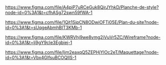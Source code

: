 https://www.figma.com/file/A4piP7uRCeGuk8QirJYhkD/Planche-de-style?node-id=0%3A1&t=cfhASg72swn59fWA-1

https://www.figma.com/file/1Qjt1SjpCN8ODwiOFTi05E/Plan-du-site?node-id=0%3A1&t=sUqgeAbmhBIT3KMb-1

https://www.figma.com/file/KWRVhj9we8vmg2iVuVr5ZC/Wireframe?node-id=0%3A1&t=lj9gY9cIe3Egbiej-1

https://www.figma.com/file/Ijm2eaxqQ5ZEPHjYlOc2eT/Maquettage?node-id=0%3A1&t=Vbx4GlfsuBCOQlIS-1
